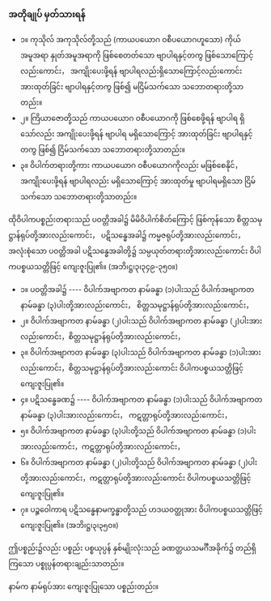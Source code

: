 ### အတိုချုပ် မှတ်သားရန်

- ၁။ ကုသိုလ် အကုသိုလ်တို့သည် (ကာယပယောဂ ဝစီပယောဂဟူသော) ကိုယ်အမူအရာ နှုတ်အမူအရာကို ဖြစ်စေတတ်သော ဗျာပါရနှင့်တကွ ဖြစ်သောကြောင့်လည်းကောင်း， အကျိုးပေးဖို့ရန် ဗျာပါရလည်းရှိသောကြောင့်လည်းကောင်း အားထုတ်ခြင်း ဗျာပါရနှင့်တကွ ဖြစ်၍ မငြိမ်သက်သော သဘောတရားတို့သာတည်း။
- ၂။ ကြိယာဇောတို့သည် ကာယပယောဂ ဝစီပယောဂကို ဖြစ်စေဖို့ရန် ဗျာပါရ ရှိသော်လည်း အကျိုးပေးဖို့ရန် ဗျာပါရ မရှိသောကြောင့် အားထုတ်ခြင်း ဗျာပါရနှင့်တကွ ဖြစ်၍ ငြိမ်သက်သော သဘောတရားတို့သာတည်း။
- ၃။ ဝိပါက်တရားတို့ကား ကာယပယောဂ ဝစီပယောဂကိုလည်း မဖြစ်စေနိုင်， အကျိုးပေးဖို့ရန် ဗျာပါရလည်း မရှိသောကြောင့် အားထုတ်မှု ဗျာပါရမရှိသော ငြိမ်သက်သော သဘောတရားတို့သာတည်း။

ထိုဝိပါကပစ္စည်းတရားသည် ပဝတ္တိအခါ၌ မိမိဝိပါက်စိတ်ကြောင့် ဖြစ်ကုန်သော စိတ္တသမုဋ္ဌာန်ရုပ်တို့အားလည်းကောင်း， ပဋိသန္ဓေအခါ၌ ကမ္မဇရုပ်တို့အားလည်းကောင်း， အလုံးစုံသော ပဝတ္တိအခါ ပဋိသန္ဓေအခါတို့၌ သမ္ပယုတ်တရားတို့အားလည်းကောင်း ဝိပါကပစ္စယသတ္တိဖြင့် ကျေးဇူးပြု၏။ (အဘိ၊ဋ္ဌ၊၃၊၃၄၉-၃၅၀။)

- ၁။ ပဝတ္တိအခါ၌ ---- ဝိပါက်အဗျာကတ နာမ်ခန္ဓာ (၁)ပါးသည် ဝိပါက်အဗျာကတ နာမ်ခန္ဓာ (၃)ပါးတို့အားလည်းကောင်း， စိတ္တသမုဋ္ဌာန်ရုပ်တို့အားလည်းကောင်း，
- ၂။ ဝိပါက်အဗျာကတ နာမ်ခန္ဓာ (၂)ပါးသည် ဝိပါက်အဗျာကတ နာမ်ခန္ဓာ (၂)ပါးအားလည်းကောင်း，စိတ္တသမုဋ္ဌာန်ရုပ်တို့အားလည်းကောင်း，
- ၃။ ဝိပါက်အဗျာကတ နာမ်ခန္ဓာ (၃)ပါးသည် ဝိပါက်အဗျာကတ နာမ်ခန္ဓာ (၁)ပါးအားလည်းကောင်း，စိတ္တသမုဋ္ဌာန်ရုပ်တို့အားလည်းကောင်း ဝိပါကပစ္စယသတ္တိဖြင့် ကျေးဇူးပြု၏။
- ၄။ ပဋိသန္ဓေခဏ၌ ---- ဝိပါက်အဗျာကတ နာမ်ခန္ဓာ (၁)ပါးသည် ဝိပါက်အဗျာကတ နာမ်ခန္ဓာ (၃)ပါးအားလည်းကောင်း， ကဋတ္တာရုပ်တို့အားလည်းကောင်း，
- ၅။ ဝိပါက်အဗျာကတ နာမ်ခန္ဓာ (၃)ပါးတို့သည် ဝိပါက်အဗျာကတ နာမ်ခန္ဓာ (၁)ပါးအားလည်းကောင်း，ကဋတ္တာရုပ်တို့အားလည်းကောင်း，
- ၆။ ဝိပါက်အဗျာကတ နာမ်ခန္ဓာ (၂)ပါးတို့သည် ဝိပါက်အဗျာကတ နာမ်ခန္ဓာ (၂)ပါးတို့အားလည်းကောင်း，ကဋတ္တာရုပ်တို့အားလည်းကောင်း ဝိပါကပစ္စယသတ္တိဖြင့် ကျေးဇူးပြု၏။
- ၇။ ပဉ္စဝေါကာရ ပဋိသန္ဓေနာမက္ခန္ဓာတို့သည် ဟဒယဝတ္ထုအား ဝိပါကပစ္စယသတ္တိဖြင့် ကျေးဇူးပြု၏။
(အဘိ၊ဋ္ဌ၊၃၊၃၅၀။)

ဤပစ္စည်း၌လည်း ပစ္စည်း ပစ္စယုပ္ပန် နှစ်မျိုးလုံးသည် ခဏတ္တယသမင်္ဂီအခိုက်၌ တည်ရှိကြသော ပစ္စုပ္ပန်တရားချည်းသာတည်း။

နာမ်က နာမ်ရုပ်အား ကျေးဇူးပြုသော ပစ္စည်းတည်း။
